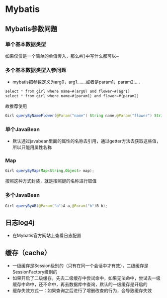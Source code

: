 # Mybatis

## Mybatis参数问题

### 单个基本数据类型

如果仅仅是一个简单的单值传入，那么#{}中写什么都可以~





### 多个基本数据类型入参问题

- mybatis把参数定义为arg0，arg1.......或者是param1，param2.....

```java
select * from girl where name=#{arg0} and flower=#{agr1}
select * from girl where name=#{param1} and flower=#{param2}
```

故推荐使用

```java
Girl queryByNameFlower(@Param("name") String name,@Param("flower") String flower);
```



### 单个JavaBean

- 默认通过javabean里面的属性的名称去引用，通过getter方法去获取这些值，所以只能用属性名称



### Map

```java
Girl queryByMap(Map<String,Object> map);
```

按照这种方式封装，就是按照键的名称进行取值



### 多个JavaBean

```java
Girl queryByAB(@Param("a")A a,@Param("b")B b);
```









## 日志log4j

- 在Mybatis官方网站上查看日志配置

## 缓存（cache）

- 一级缓存是Session级别的（只有在同一个会话中才有效），二级缓存是SessionFactory级别的
- 如果开启了二级缓存，先去二级缓存中尝试命中，如果无法命中，尝试去一级缓存中命中，还不命中，再去数据库中查询，默认的一级缓存是开启的
- 缓存失效方式一：如果查询之后进行了增删改查的行为，会导致缓存失效



















